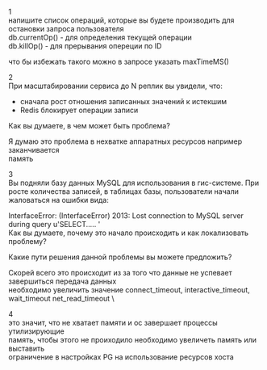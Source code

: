 1 \
напишите список операций, которые вы будете производить для остановки запроса пользователя \
db.currentOp() - для определения текущей операции \
db.killOp(<opId>) - для прерывания опереции по ID

что бы избежать такого можно в запросе указать maxTimeMS()

2 \
При масштабировании сервиса до N реплик вы увидели, что:
 - сначала рост отношения записанных значений к истекшим
 - Redis блокирует операции записи

Как вы думаете, в чем может быть проблема?

Я думаю это проблема в нехватке аппаратных ресурсов например заканчивается \
память

3 \
Вы подняли базу данных MySQL для использования в гис-системе. При росте количества записей, в таблицах базы, пользователи начали жаловаться на ошибки вида:

InterfaceError: (InterfaceError) 2013: Lost connection to MySQL server during query u'SELECT..... ' \
Как вы думаете, почему это начало происходить и как локализовать проблему?

Какие пути решения данной проблемы вы можете предложить?

Скорей всего это происходит из за того что данные не успевает завершиться передача данных \
необходимо увеличить значение connect_timeout, interactive_timeout, wait_timeout net_read_timeout \

4 \
это значит, что не хватает памяти и ос завершает процессы утилизирующие \
память, чтобы этого не проиходило необходимо увеличеть память или выставить \
ограничение в настройках PG на использование ресурсов хоста
